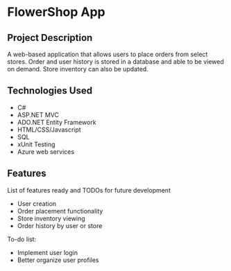 # FlowerShop App

## Project Description

A web-based application that allows users to place orders from select stores. Order and user history is stored in a database and able to be viewed on demand. Store inventory can also be updated.

## Technologies Used

* C#
* ASP.NET MVC
* ADO.NET Entity Framework
* HTML/CSS/Javascript
* SQL
* xUnit Testing
* Azure web services

## Features

List of features ready and TODOs for future development
* User creation
* Order placement functionality
* Store inventory viewing
* Order history by user or store

To-do list:
* Implement user login
* Better organize user profiles
